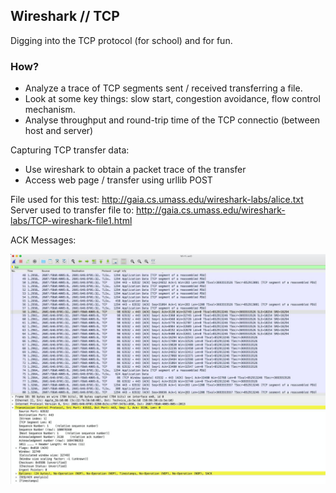 ## Wireshark // TCP

Digging into the TCP protocol (for school) and for fun.

### How?

- Analyze a trace of TCP segments sent / received transferring a file.
- Look at some key things: slow start, congestion avoidance, flow control mechanism.
- Analyse throughput and round-trip time of the TCP connectio (between host and server)


Capturing TCP transfer data:
- Use wireshark to obtain a packet trace of the transfer
- Access web page / transfer using urllib POST

File used for this test: http://gaia.cs.umass.edu/wireshark-labs/alice.txt
Server used to transfer file to: http://gaia.cs.umass.edu/wireshark-labs/TCP-wireshark-file1.html

ACK Messages:

![](./img/acks.jpg)
